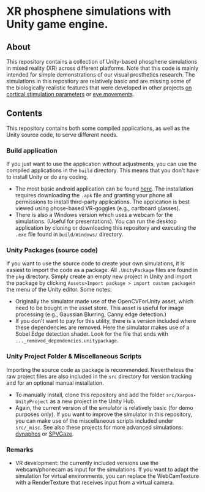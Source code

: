 # XR phosphene simulations with Unity game engine.

## About
This repository contains a collection of Unity-based phosphene simulations in mixed reality (XR) across different platforms. Note that this code is mainly intended for simple demonstrations of our visual prosthetics research. The simulations in this repository are relatively basic and are missing some of the biologically realistic features that were developed in other projects [on cortical stimulation parameters](https://github.com/neuralcodinglab/dynaphos) or [eye movements](https://github.com/neuralcodinglab/SPVGaze). 

## Contents
This repository contains both some compiled applications, as well as the Unity source code, to serve different needs.

### Build application
If you just want to use the application without adjustments, you can use the compiled applications in the `build` directory. This means that you don't have to install Unity or do any coding. 
- The most basic android application can be found [here](build/Android/demo_NEMO_v2021_july.apk). The installation requires downloading the `.apk` file and granting your phone all permissions to install third-party applications. The application is best viewed using phose-based VR-goggles (e.g., cartboard glasses). 
- There is also a Windows version which uses a webcam for the simulations. (Useful for presentations). You can run the desktop application by cloning or downloading this repository and executing the `.exe` file found in `build/Windows/` directory. 

### Unity Packages (source code)
If you want to use the source code to create your own simulations, it is easiest to import the code as a package. All `.UnityPackage` files are found in the `pkg` directory. Simply create an empty new project in Unity and import the package by clicking `Assets>Import package > import custom package`in the menu of the Unity editor. Some notes: 
- Originally the simulator made use of the OpenCVForUnity asset, which need to be bought in the asset store. This asset is useful for image processing (e.g., Gaussian Blurring, Canny edge detection.)
- If you don't want to pay for this utility, there is a version included where these dependencies are removed. Here the simulator makes use of a Sobel Edge detection shader. Look for the file that ends with `..._removed_dependencies.unitypackage`.

### Unity Project Folder & Miscellaneous Scripts
Importing the source code as package is recommended. Nevertheless the raw project files are also included in the `src` directory for version tracking and for an optional manual installation. 
- To manually install, clone this repository and add the folder `src/Xarpos-UnityProject` as a new project in the Unity Hub. 
- Again, the current version of the simulator is relatively basic (for demo purposes only). If you want to improve the simulator in this repository, you can make use of the miscellaneous scripts included under `src/_misc`. See also these projects for more advanced simulations: [dynaphos](https://github.com/neuralcodinglab/dynaphos) or [SPVGaze](https://github.com/neuralcodinglab/SPVGaze). 



### Remarks

- VR development: the currently included versions use the webcam/phonecam as input for the simulations. If you want to adapt the simulation for virtual environments, you can replace the WebCamTexture with a RenderTexture that receives input from a virtual camera.

